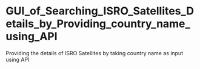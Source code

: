 # GUI_of_Searching_ISRO_Satellites_Details_by_Providing_country_name_using_API
Providing the details of ISRO Satellites by taking country name as input using API
